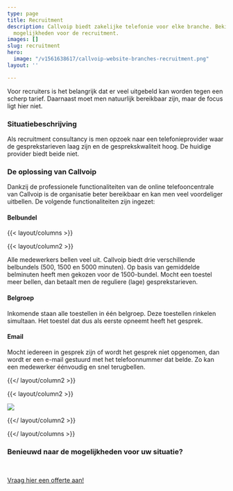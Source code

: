```yaml
---
type: page
title: Recruitment
description: Callvoip biedt zakelijke telefonie voor elke branche. Bekijk hier de
  mogelijkheden voor de recruitment.
images: []
slug: recruitment
hero:
  image: "/v1561638617/callvoip-website-branches-recruitment.png"
layout: ''

---
```

Voor recruiters is het belangrijk dat er veel uitgebeld kan worden tegen een scherp tarief. Daarnaast moet men natuurlijk bereikbaar zijn, maar de focus ligt hier niet.

### Situatiebeschrijving

Als recruitment consultancy is men opzoek naar een telefonieprovider waar de gesprekstarieven laag zijn en de gesprekskwaliteit hoog. De huidige provider biedt beide niet.

### De oplossing van Callvoip

Dankzij de professionele functionaliteiten van de online telefooncentrale van Callvoip is de organisatie beter bereikbaar en kan men veel voordeliger uitbellen. De volgende functionaliteiten zijn ingezet:

#### Belbundel

{{< layout/columns >}}

 {{< layout/column2 >}}

Alle medewerkers bellen veel uit. Callvoip biedt drie verschillende belbundels (500, 1500 en 5000 minuten). Op basis van gemiddelde belminuten heeft men gekozen voor de 1500-bundel. Mocht een toestel meer bellen, dan betaalt men de reguliere (lage) gesprekstarieven.

#### Belgroep

Inkomende staan alle toestellen in één belgroep. Deze toestellen rinkelen simultaan. Het toestel dat dus als eerste opneemt heeft het gesprek.

#### Email

Mocht iedereen in gesprek zijn of wordt het gesprek niet opgenomen, dan wordt er een e-mail gestuurd met het telefoonnummer dat belde. Zo kan een medewerker éénvoudig en snel terugbellen.

 {{</ layout/column2 >}}

 {{< layout/column2 >}}

![](https://res.cloudinary.com/callvoip/image/upload/v1562159812/Callvoip-website-gesprekskosten.png)

 {{</ layout/column2 >}}

{{</ layout/columns >}}

### Benieuwd naar de mogelijkheden voor uw situatie?

<br>

<a href="/offerte/" class="button">Vraag hier een offerte aan!</a>